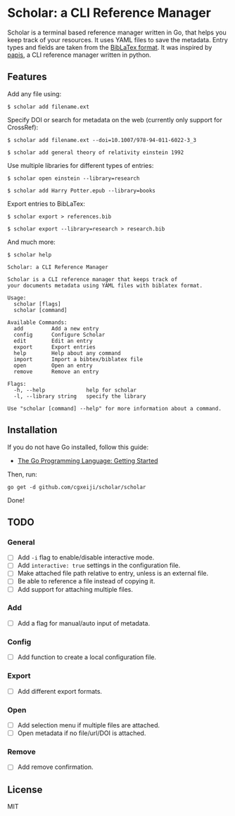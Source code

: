 # Scholar: a CLI Reference Manager

Scholar is a terminal based reference manager written in Go, that helps you
keep track of your resources.  It uses YAML files to save the metadata. Entry
types and fields are taken from the [BibLaTex
format](http://mirrors.ctan.org/macros/latex/contrib/biblatex/doc/biblatex.pdf).
It was inspired by [papis](https://github.com/papis/papis), a CLI reference
manager written in python.

## Features

Add any file using:
```
$ scholar add filename.ext
```

Specify DOI or search for metadata on the web (currently only support for CrossRef):
```
$ scholar add filename.ext --doi=10.1007/978-94-011-6022-3_3

$ scholar add general theory of relativity einstein 1992
```

Use multiple libraries for different types of entries:
```
$ scholar open einstein --library=research

$ scholar add Harry Potter.epub --library=books
```

Export entries to BibLaTex:
```
$ scholar export > references.bib

$ scholar export --library=research > research.bib
```

And much more:
```
$ scholar help

Scholar: a CLI Reference Manager

Scholar is a CLI reference manager that keeps track of
your documents metadata using YAML files with biblatex format.

Usage:
  scholar [flags]
  scholar [command]

Available Commands:
  add         Add a new entry
  config      Configure Scholar
  edit        Edit an entry
  export      Export entries
  help        Help about any command
  import      Import a bibtex/biblatex file
  open        Open an entry
  remove      Remove an entry

Flags:
  -h, --help             help for scholar
  -l, --library string   specify the library

Use "scholar [command] --help" for more information about a command.
```

## Installation

If you do not have Go installed, follow this guide:

- [The Go Programming Language: Getting Started](https://golang.org/doc/install)

Then, run:
```
go get -d github.com/cgxeiji/scholar/scholar
```

Done!

## TODO

### General

- [ ] Add `-i` flag to enable/disable interactive mode.
- [ ] Add `interactive: true` settings in the configuration file.
- [ ] Make attached file path relative to entry, unless is an external file.
- [ ] Be able to reference a file instead of copying it.
- [ ] Add support for attaching multiple files.

### Add

- [ ] Add a flag for manual/auto input of metadata.

### Config

- [ ] Add function to create a local configuration file.

### Export

- [ ] Add different export formats.

### Open

- [ ] Add selection menu if multiple files are attached.
- [ ] Open metadata if no file/url/DOI is attached.

### Remove

- [ ] Add remove confirmation.

## License

MIT
